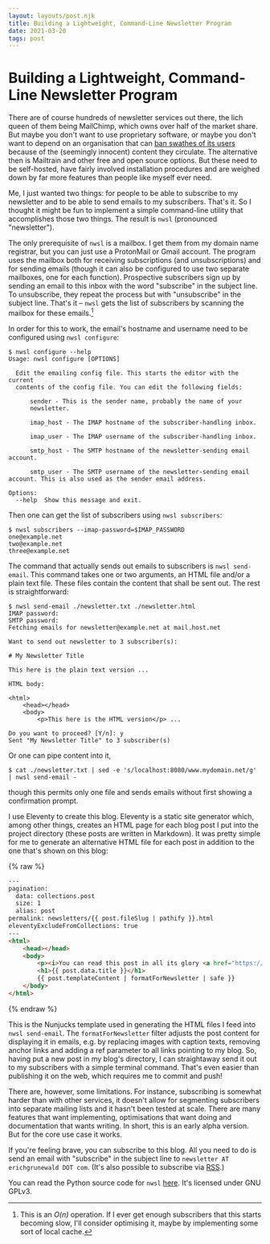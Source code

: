 ```yaml
---
layout: layouts/post.njk
title: Building a Lightweight, Command-Line Newsletter Program
date: 2021-03-20
tags: post
---
```


# Building a Lightweight, Command-Line Newsletter Program

There are of course hundreds of newsletter services out there, the lich queen of them being MailChimp, which owns over half of the market share. But maybe you don't want to use proprietary software, or maybe you don't want to depend on an organisation that can [ban swathes of its users](https://www.inc.com/sonya-mann/mailchimp-icos.html) because of the (seemingly innocent) content they circulate. The alternative then is Mailtrain and other free and open source options. But these need to be self-hosted, have fairly involved installation procedures and are weighed down by far more features than people like myself ever need.

Me, I just wanted two things: for people to be able to subscribe to my newsletter and to be able to send emails to my subscribers. That's it. So I thought it might be fun to implement a simple command-line utility that accomplishes those two things. The result is `nwsl` (pronounced "newsletter").

The only prerequisite of `nwsl` is a mailbox. I get them from my domain name registrar, but you can just use a ProtonMail or Gmail account. The program uses the mailbox both for receiving subscriptions (and unsubscriptions) and for sending emails (though it can also be configured to use two separate mailboxes, one for each function). Prospective subscribers sign up by sending an email to this inbox with the word "subscribe" in the subject line. To unsubscribe, they repeat the process but with "unsubscribe" in the subject line. That's it – `nwsl` gets the list of subscribers by scanning the mailbox for these emails.[^1]

In order for this to work, the email's hostname and username need to be configured using `nwsl configure`:

```shell-session
$ nwsl configure --help
Usage: nwsl configure [OPTIONS]

  Edit the emailing config file. This starts the editor with the current
  contents of the config file. You can edit the following fields:

      sender - This is the sender name, probably the name of your
      newsletter.

      imap_host - The IMAP hostname of the subscriber-handling inbox.

      imap_user - The IMAP username of the subscriber-handling inbox.

      smtp_host - The SMTP hostname of the newsletter-sending email account.

      smtp_user - The SMTP username of the newsletter-sending email account. This is also used as the sender email address.

Options:
  --help  Show this message and exit.
```

Then one can get the list of subscribers using `nwsl subscribers`:

```shell-session
$ nwsl subscribers --imap-password=$IMAP_PASSWORD
one@example.net
two@example.net
three@example.net
```

The command that actually sends out emails to subscribers is `nwsl send-email`. This command takes one or two arguments, an HTML file and/or a plain text file. These files contain the content that shall be sent out. The rest is straightforward:

```shell-session
$ nwsl send-email ./newsletter.txt ./newsletter.html
IMAP password:
SMTP password:
Fetching emails for newsletter@example.net at mail.host.net

Want to send out newsletter to 3 subscriber(s):

# My Newsletter Title

This here is the plain text version ...

HTML body:

<html>
    <head></head>
    <body>
        <p>This here is the HTML version</p> ...

Do you want to proceed? [Y/n]: y
Sent "My Newsletter Title" to 3 subscriber(s)
```

Or one can pipe content into it,

```shell-session
$ cat ./newsletter.txt | sed -e 's/localhost:8080/www.mydomain.net/g' | nwsl send-email -
```

though this permits only one file and sends emails without first showing a confirmation prompt.

I use Eleventy to create this blog. Eleventy is a static site generator which, among other things, creates an HTML page for each blog post I put into the project directory (these posts are written in Markdown). It was pretty simple for me to generate an alternative HTML file for each post in addition to the one that's shown on this blog:

{% raw %}

```html
---
pagination:
  data: collections.post
  size: 1
  alias: post
permalink: newsletters/{{ post.fileSlug | pathify }}.html
eleventyExcludeFromCollections: true
---
<html>
    <head></head>
    <body>
        <p><i>You can read this post in all its glory <a href="https://www.erichgrunewald.com{{ post.url }}?ref=Newsletter">on the blog</a>. To unsubscribe, simply send an email to <a href="mailto:<REDACTED>"><REDACTED></a> with the word "unsubscribe" in the subject line.</i></p>
        <h1>{{ post.data.title }}</h1>
        {{ post.templateContent | formatForNewsletter | safe }}
    </body>
</html>
```

{% endraw %}

This is the Nunjucks template used in generating the HTML files I feed into `nwsl send-email`. The `formatForNewsletter` filter adjusts the post content for displaying it in emails, e.g. by replacing images with caption texts, removing anchor links and adding a ref parameter to all links pointing to my blog. So, having put a new post in my blog's directory, I can straightaway send it out to my subscribers with a simple terminal command. That's even easier than publishing it on the web, which requires me to commit and push!

There are, however, some limitations. For instance, subscribing is somewhat harder than with other services, it doesn't allow for segmenting subscribers into separate mailing lists and it hasn't been tested at scale. There are many features that want implementing, optimisations that want doing and documentation that wants writing. In short, this is an early alpha version. But for the core use case it works.

If you're feeling brave, you can subscribe to this blog. All you need to do is send an email with "subscribe" in the subject line to `newsletter AT erichgrunewald DOT com`. (It's also possible to subscribe via [RSS](https://www.erichgrunewald.com/feed.xml).)

You can read the Python source code for `nwsl` [here](https://github.com/erwald/nwsl). It's licensed under GNU GPLv3.

[^1]: This is an _O(n)_ operation. If I ever get enough subscribers that this starts becoming slow, I'll consider optimising it, maybe by implementing some sort of local cache.
